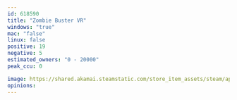```yaml
---
id: 618590
title: "Zombie Buster VR"
windows: "true"
mac: "false"
linux: false
positive: 19
negative: 5
estimated_owners: "0 - 20000"
peak_ccu: 0

image: https://shared.akamai.steamstatic.com/store_item_assets/steam/apps/618590/header.jpg?t=1493359944
opinions:
---
```

